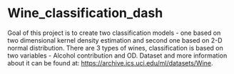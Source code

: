 # Wine_classification_dash
Goal of this project is to create two classification models - one based on two dimensional kernel density estimation and second one based on 2-D normal distribution.
There are 3 types of wines, classification is based on two variables - Alcohol contribution and OD. Dataset and more information about it can be found at: https://archive.ics.uci.edu/ml/datasets/Wine.

